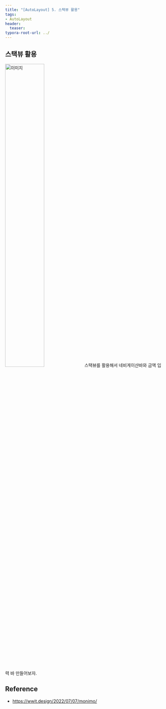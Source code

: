 ```yaml
---
title: "[AutoLayout] 5. 스택뷰 활용"
tags:
- AutoLayout
header:
  teaser:
typora-root-url: ../
---
```


<!-- <img src="{{ '이미지경로' | relative_url }}" alt="이미지" width="30%"> -->

## 스택뷰 활용
<img src="{{ '/assets/img/2025-08-14-[AutoLayout]-autolayout6/KakaoTalk_Photo_2025-08-22-15-19-27.png' | relative_url }}" alt="이미지" width="50%">
스택뷰를 활용해서 네비게이샨바와 금액 입력 바 만들어보자.



## Reference
- https://wwit.design/2022/07/07/monimo/

